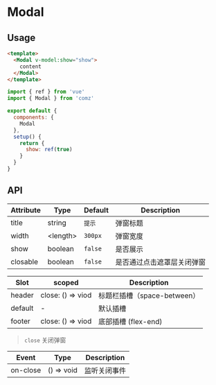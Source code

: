 # Modal

## Usage

```html
<template>
  <Modal v-model:show="show">
    content
  </Modal>
</template>
```
```js
import { ref } from 'vue'
import { Modal } from 'comz'

export default {
  components: {
    Modal
  },
  setup() {
    return {
      show: ref(true)
    }
  }
}
```

## API

| Attribute | Type       | Default | Description           |
|-----------|------------|---------|-----------------------|
| title     | string     | `提示`   | 弹窗标题               |
| width     | \<length\> | `300px` | 弹窗宽度                |
| show      | boolean    | `false` | 是否展示                |
| closable  | boolean    | `false` | 是否通过点击遮罩层关闭弹窗 |

| Slot    | scoped            | Description             |
|---------|-------------------|-------------------------|
| header  | close: () => viod | 标题栏插槽（space-between）|
| default | -                 | 默认插槽                  |
| footer  | close: () => viod | 底部插槽 (flex-end)       |

> `close` 关闭弹窗

| Event    | Type       | Description |
|----------|------------|-------------|
| on-close | () => void | 监听关闭事件  |
